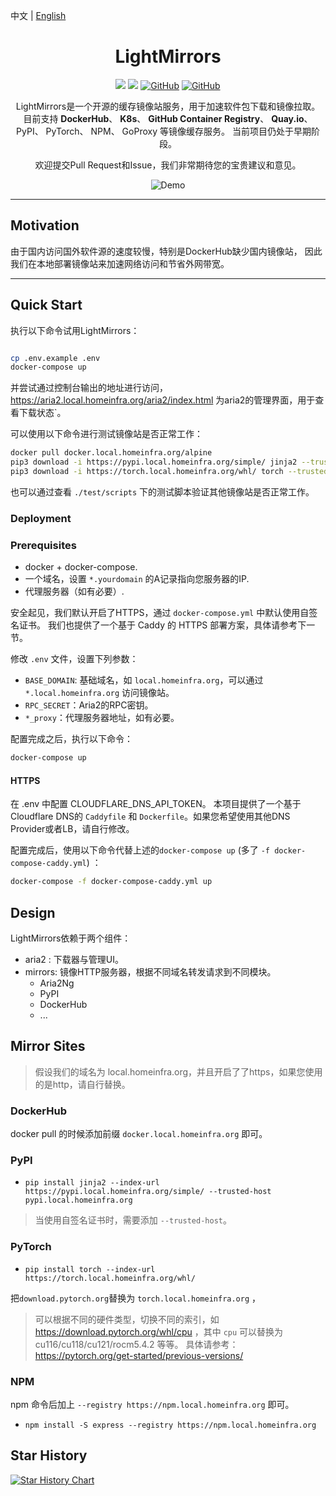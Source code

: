 中文 | [English](README.en.md)


<div align="center">

# LightMirrors

<a href='https://github.com/NoCLin/LightMirrors/'><img src='https://img.shields.io/badge/Light-Mirrors-green'></a>
<a href='https://github.com/homeinfra-org/infra'><img src='https://img.shields.io/static/v1?label=Home&message=Infra&color=orange'></a>
[![GitHub](https://img.shields.io/github/stars/NoCLin/LightMirrors?style=social)](https://github.com/NoCLin/LightMirrors)
[![GitHub](https://img.shields.io/github/forks/NoCLin/LightMirrors?style=social)](https://github.com/NoCLin/LightMirrors)


LightMirrors是一个开源的缓存镜像站服务，用于加速软件包下载和镜像拉取。
目前支持
**DockerHub**、
**K8s**、
**GitHub Container Registry**、
**Quay.io**、
PyPI、
PyTorch、
NPM、
GoProxy
等镜像缓存服务。 当前项目仍处于早期阶段。

欢迎提交Pull Request和Issue，我们非常期待您的宝贵建议和意见。

![Demo](docs/images/1.png)

</div>


---

## Motivation

由于国内访问国外软件源的速度较慢，特别是DockerHub缺少国内镜像站，
因此我们在本地部署镜像站来加速网络访问和节省外网带宽。

---

## Quick Start

执行以下命令试用LightMirrors：

```bash

cp .env.example .env
docker-compose up

```

并尝试通过控制台输出的地址进行访问，https://aria2.local.homeinfra.org/aria2/index.html
为aria2的管理界面，用于查看下载状态`。

可以使用以下命令进行测试镜像站是否正常工作：

```bash
docker pull docker.local.homeinfra.org/alpine
pip3 download -i https://pypi.local.homeinfra.org/simple/ jinja2 --trusted-host pypi.local.homeinfra.org
pip3 download -i https://torch.local.homeinfra.org/whl/ torch --trusted-host torch.local.homeinfra.org
```

也可以通过查看 `./test/scripts` 下的测试脚本验证其他镜像站是否正常工作。


### Deployment


### Prerequisites

- docker + docker-compose.
- 一个域名，设置 `*.yourdomain` 的A记录指向您服务器的IP.
- 代理服务器（如有必要）.

安全起见，我们默认开启了HTTPS，通过 `docker-compose.yml` 中默认使用自签名证书。
我们也提供了一个基于 Caddy 的 HTTPS 部署方案，具体请参考下一节。

修改 `.env` 文件，设置下列参数：

- `BASE_DOMAIN`: 基础域名，如 `local.homeinfra.org`，可以通过 `*.local.homeinfra.org` 访问镜像站。
- `RPC_SECRET`：Aria2的RPC密钥。
- `*_proxy`：代理服务器地址，如有必要。

配置完成之后，执行以下命令：

```bash
docker-compose up
```

#### HTTPS

在 .env 中配置 CLOUDFLARE_DNS_API_TOKEN。
本项目提供了一个基于Cloudflare DNS的 `Caddyfile` 和 `Dockerfile`。如果您希望使用其他DNS Provider或者LB，请自行修改。

配置完成后，使用以下命令代替上述的`docker-compose up` (多了 `-f docker-compose-caddy.yml`) ：

```bash
docker-compose -f docker-compose-caddy.yml up
```

## Design

LightMirrors依赖于两个组件：

- aria2 : 下载器与管理UI。
- mirrors: 镜像HTTP服务器，根据不同域名转发请求到不同模块。
    - Aria2Ng
    - PyPI
    - DockerHub
    - ...

## Mirror Sites

> 假设我们的域名为 local.homeinfra.org，并且开启了了https，如果您使用的是http，请自行替换。

### DockerHub

docker pull 的时候添加前缀 `docker.local.homeinfra.org` 即可。

### PyPI

- `pip install jinja2 --index-url https://pypi.local.homeinfra.org/simple/ --trusted-host pypi.local.homeinfra.org`

> 当使用自签名证书时，需要添加 `--trusted-host`。


### PyTorch

- `pip install torch --index-url https://torch.local.homeinfra.org/whl/`

把`download.pytorch.org`替换为 `torch.local.homeinfra.org` ，

> 可以根据不同的硬件类型，切换不同的索引，如 https://download.pytorch.org/whl/cpu ，其中 `cpu`
> 可以替换为cu116/cu118/cu121/rocm5.4.2 等等。
> 具体请参考：https://pytorch.org/get-started/previous-versions/

### NPM

npm 命令后加上 `--registry https://npm.local.homeinfra.org` 即可。

- `npm install -S express --registry https://npm.local.homeinfra.org`

## Star History

[![Star History Chart](https://api.star-history.com/svg?repos=NoCLin/LightMirrors&type=Date)](https://star-history.com/#NoCLin/LightMirrors&Date)

